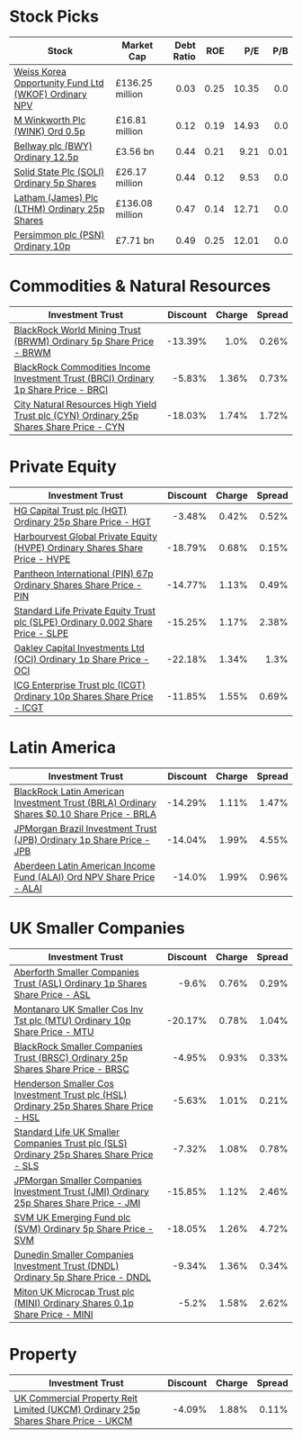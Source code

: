  
# Stock Picks
| Stock | Market Cap | Debt Ratio | ROE | P/E | P/B |
| ----- | ---------- | ----------:| ---:| ---:| ---:|
[Weiss Korea Opportunity Fund Ltd (WKOF) Ordinary NPV](http://www.hl.co.uk/shares/shares-search-results/w/weiss-korea-opportunity-fund-ltd-ord-npv "URL")|£136.25 million|0.03|0.25|10.35|0.0|
[M Winkworth Plc (WINK) Ord 0.5p](http://www.hl.co.uk/shares/shares-search-results/m/m-winkworth-plc-ordinary-0.5p "URL")|£16.81 million|0.12|0.19|14.93|0.0|
[Bellway plc (BWY) Ordinary 12.5p](http://www.hl.co.uk/shares/shares-search-results/b/bellway-plc-ordinary-12.5p "URL")|£3.56 bn|0.44|0.21|9.21|0.01|
[Solid State Plc (SOLI) Ordinary 5p Shares](http://www.hl.co.uk/shares/shares-search-results/s/solid-state-plc-ordinary-5p-shares "URL")|£26.17 million|0.44|0.12|9.53|0.0|
[Latham (James) Plc (LTHM) Ordinary 25p Shares](http://www.hl.co.uk/shares/shares-search-results/l/latham-james-plc-ordinary-25p-shares "URL")|£136.08 million|0.47|0.14|12.71|0.0|
[Persimmon plc (PSN) Ordinary 10p](http://www.hl.co.uk/shares/shares-search-results/p/persimmon-plc-ordinary-10p "URL")|£7.71 bn|0.49|0.25|12.01|0.0|
# Commodities & Natural Resources
| Investment Trust | Discount | Charge | Spread |
| ---------------- | --------:| ------:| ------:|
|[BlackRock World Mining Trust (BRWM) Ordinary 5p Share Price - BRWM](http://www.hl.co.uk/shares/shares-search-results/0577485 "Link")|-13.39%|1.0%|0.26%|
|[BlackRock Commodities Income Investment Trust (BRCI) Ordinary 1p Share Price - BRCI](http://www.hl.co.uk/shares/shares-search-results/B0N8MF9 "Link")|-5.83%|1.36%|0.73%|
|[City Natural Resources High Yield Trust plc (CYN) Ordinary 25p Shares Share Price - CYN](http://www.hl.co.uk/shares/shares-search-results/0035392 "Link")|-18.03%|1.74%|1.72%|
# Private Equity
| Investment Trust | Discount | Charge | Spread |
| ---------------- | --------:| ------:| ------:|
|[HG Capital Trust plc (HGT) Ordinary 25p Share Price - HGT](http://www.hl.co.uk/shares/shares-search-results/0392105 "Link")|-3.48%|0.42%|0.52%|
|[Harbourvest Global Private Equity (HVPE) Ordinary Shares Share Price - HVPE](http://www.hl.co.uk/shares/shares-search-results/BR30MJ8 "Link")|-18.79%|0.68%|0.15%|
|[Pantheon International (PIN) 67p Ordinary Shares Share Price - PIN](http://www.hl.co.uk/shares/shares-search-results/0414850 "Link")|-14.77%|1.13%|0.49%|
|[Standard Life Private Equity Trust plc (SLPE) Ordinary 0.002 Share Price - SLPE](http://www.hl.co.uk/shares/shares-search-results/3047468 "Link")|-15.25%|1.17%|2.38%|
|[Oakley Capital Investments Ltd (OCI) Ordinary 1p Share Price - OCI](http://www.hl.co.uk/shares/shares-search-results/B23DL39 "Link")|-22.18%|1.34%|1.3%|
|[ICG Enterprise Trust plc (ICGT) Ordinary 10p Shares Share Price - ICGT](http://www.hl.co.uk/shares/shares-search-results/0329200 "Link")|-11.85%|1.55%|0.69%|
# Latin America
| Investment Trust | Discount | Charge | Spread |
| ---------------- | --------:| ------:| ------:|
|[BlackRock Latin American Investment Trust (BRLA) Ordinary Shares $0.10 Share Price - BRLA](http://www.hl.co.uk/shares/shares-search-results/0505840 "Link")|-14.29%|1.11%|1.47%|
|[JPMorgan Brazil Investment Trust (JPB) Ordinary 1p Share Price - JPB](http://www.hl.co.uk/shares/shares-search-results/B602HS4 "Link")|-14.04%|1.99%|4.55%|
|[Aberdeen Latin American Income Fund (ALAI) Ord NPV Share Price - ALAI](http://www.hl.co.uk/shares/shares-search-results/B44ZTP6 "Link")|-14.0%|1.99%|0.96%|
# UK Smaller Companies
| Investment Trust | Discount | Charge | Spread |
| ---------------- | --------:| ------:| ------:|
|[Aberforth Smaller Companies Trust (ASL) Ordinary 1p Shares Share Price - ASL](http://www.hl.co.uk/shares/shares-search-results/0006655 "Link")|-9.6%|0.76%|0.29%|
|[Montanaro UK Smaller Cos Inv Tst plc (MTU) Ordinary 10p Share Price - MTU](http://www.hl.co.uk/shares/shares-search-results/0600756 "Link")|-20.17%|0.78%|1.04%|
|[BlackRock Smaller Companies Trust (BRSC) Ordinary 25p Shares Share Price - BRSC](http://www.hl.co.uk/shares/shares-search-results/0643610 "Link")|-4.95%|0.93%|0.33%|
|[Henderson Smaller Cos Investment Trust plc (HSL) Ordinary 25p Shares Share Price - HSL](http://www.hl.co.uk/shares/shares-search-results/0906506 "Link")|-5.63%|1.01%|0.21%|
|[Standard Life UK Smaller Companies Trust plc (SLS) Ordinary 25p Shares Share Price - SLS](http://www.hl.co.uk/shares/shares-search-results/0295958 "Link")|-7.32%|1.08%|0.78%|
|[JPMorgan Smaller Companies Investment Trust (JMI) Ordinary 25p Shares Share Price - JMI](http://www.hl.co.uk/shares/shares-search-results/0741600 "Link")|-15.85%|1.12%|2.46%|
|[SVM UK Emerging Fund plc (SVM) Ordinary 5p Share Price - SVM](http://www.hl.co.uk/shares/shares-search-results/0068417 "Link")|-18.05%|1.26%|4.72%|
|[Dunedin Smaller Companies Investment Trust (DNDL) Ordinary 5p Share Price - DNDL](http://www.hl.co.uk/shares/shares-search-results/B1GCL25 "Link")|-9.34%|1.36%|0.34%|
|[Miton UK Microcap Trust plc (MINI) Ordinary Shares 0.1p Share Price - MINI](http://www.hl.co.uk/shares/shares-search-results/BWFGQ08 "Link")|-5.2%|1.58%|2.62%|
# Property
| Investment Trust | Discount | Charge | Spread |
| ---------------- | --------:| ------:| ------:|
|[UK Commercial Property Reit Limited (UKCM) Ordinary 25p Shares Share Price - UKCM](http://www.hl.co.uk/shares/shares-search-results/B19Z2J5 "Link")|-4.09%|1.88%|0.11%|
